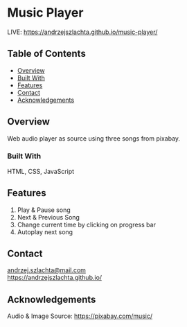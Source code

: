 # Music Player
LIVE: https://andrzejszlachta.github.io/music-player/

## Table of Contents

- [Overview](#overview)
- [Built With](#built-with)
- [Features](#features)
- [Contact](#contact)
- [Acknowledgements](#acknowledgements)

## Overview

Web audio player as source using three songs from pixabay.

### Built With

HTML, CSS, JavaScript

## Features

1. Play & Pause song
2. Next & Previous Song
3. Change current time by clicking on progress bar
4. Autoplay next song

## Contact

andrzej.szlachta@mail.com  
https://andrzejszlachta.github.io/  

## Acknowledgements

Audio & Image Source: https://pixabay.com/music/  